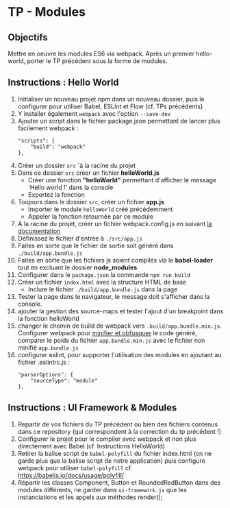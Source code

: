# TP - Modules

## Objectifs
Mettre en oeuvre les modules ES6 via webpack. Après un premier hello-world, porter le TP précédent sous la forme de modules.

## Instructions : Hello World
1. Initialiser un nouveau projet npm dans un nouveau dossier, puis le configurer pour utiliser Babel, ESLint et Flow (cf. TPs précédents)
2. Y installer également `webpack` avec l'option `--save-dev`
3. Ajouter un script dans le fichier package.json permettant de lancer plus facilement webpack :
    ```
    "scripts": {
        "build": "webpack"
    },
    ```
4. Créer un dossier `src` `à la racine du projet
5. Dans ce dossier `src` créer un fichier **helloWorld.js**
    + Créer une fonction **"helloWorld"** permettant d'afficher le message 'Hello world !' dans la console
    + Exportez la fonction
6. Toujours dans le dossier `src`, créer un fichier **app.js**
    + Importer le module `helloWorld` créé précédemment
    + Appeler la fonction retournée par ce module
7. A la racine du projet, créer un fichier webpack.config.js en suivant [la documentation](https://webpack.js.org/concepts/)
8. Définissez le fichier d'entrée à `./src/app.js`
9. Faites en sorte que le fichier de sortie soit généré dans `./build/app.bundle.js`
10. Faites en sorte que les fichiers js soient compilés via le **babel-loader** tout en excluant le dossier **node_modules**
11. Configurer dans le `package.json` la commande `npm run build`
12. Créer un fichier `index.html` avec la structure HTML de base
    + Inclure le fichier `./build/app.bundle.js` dans la page
13. Tester la page dans le navigateur, le message doit s'afficher dans la console.
14. ajouter la gestion des source-maps et tester l'ajout d'un breakpoint dans la fonction helloWorld
15. changer le chemin de build de webpack vers `.build/app.bundle.min.js`. Configurer webpack pour [minifier et obfusquer](https://webpack.js.org/guides/production/) le code généré, comparer le poids du fichier `app.bundle.min.js` avec le fichier non minifié `app.bundle.js`
16. configurer eslint, pour supporter l'utilisation des modules en ajoutant au fichier .eslintrc.js :
    ```
    "parserOptions": {
        "sourceType": "module"
    },
    ```

## Instructions : UI Framework & Modules

1. Repartir de vos fichiers du TP précédent ou bien des fichiers contenus dans ce repository (qui correspondent à la correction du tp précédent !)
2. Configurer le projet pour le compiler avec webpack et non plus directement avec Babel (cf. Instructions HelloWorld)
3. Retirer la balise script de `babel-polyfill` du fichier index.html (on ne garde plus que la balise script de notre application) puis configure webpack pour utiliser `babel-polyfill` cf. https://babeljs.io/docs/usage/polyfill/
4. Répartir les classes Component, Button et RoundedRedButton dans des modules différents, ne garder dans `ui-framework.js` que les instanciations et les appels aux méthodes render();
